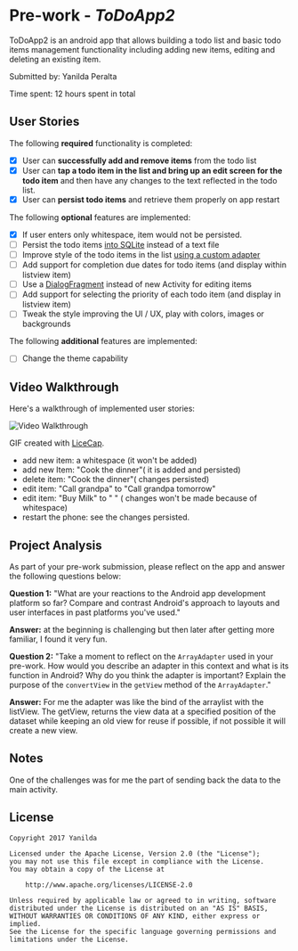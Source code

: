 # Pre-work - *ToDoApp2*

ToDoApp2 is an android app that allows building a todo list and basic todo items management functionality including adding new items, editing and deleting an existing item.

Submitted by: Yanilda Peralta

Time spent: 12 hours spent in total

## User Stories

The following **required** functionality is completed:

* [X] User can **successfully add and remove items** from the todo list
* [X] User can **tap a todo item in the list and bring up an edit screen for the todo item** and then have any changes to the text reflected in the todo list.
* [X] User can **persist todo items** and retrieve them properly on app restart

The following **optional** features are implemented:

* [X] If user enters only whitespace, item would not be persisted.
* [ ] Persist the todo items [into SQLite](http://guides.codepath.com/android/Persisting-Data-to-the-Device#sqlite) instead of a text file
* [ ] Improve style of the todo items in the list [using a custom adapter](http://guides.codepath.com/android/Using-an-ArrayAdapter-with-ListView)
* [ ] Add support for completion due dates for todo items (and display within listview item)
* [ ] Use a [DialogFragment](http://guides.codepath.com/android/Using-DialogFragment) instead of new Activity for editing items
* [ ] Add support for selecting the priority of each todo item (and display in listview item)
* [ ] Tweak the style improving the UI / UX, play with colors, images or backgrounds

The following **additional** features are implemented:

* [ ] Change the theme capability



## Video Walkthrough

Here's a walkthrough of implemented user stories:

<img src='http://i.imgur.com/s2ADLzU.gif' title='Video Walkthrough' width='' alt='Video Walkthrough' />

GIF created with [LiceCap](http://www.cockos.com/licecap/).

*  add new item: a whitespace (it won't be added)
*  add new Item: "Cook the dinner"( it is added and persisted)
*  delete item: "Cook the dinner"( changes persisted)
*  edit item: "Call grandpa" to "Call grandpa tomorrow"
*  edit item: "Buy Milk" to " " ( changes won't be made because of whitespace)
*  restart the phone: see the changes persisted.

## Project Analysis

As part of your pre-work submission, please reflect on the app and answer the following questions below:

**Question 1:** "What are your reactions to the Android app development platform so far? Compare and contrast Android's approach to layouts and user interfaces in past platforms you've used."

**Answer:** at the beginning is challenging but then later after getting more familiar, I found it very fun. 

**Question 2:** "Take a moment to reflect on the `ArrayAdapter` used in your pre-work. How would you describe an adapter in this context and what is its function in Android? Why do you think the adapter is important? Explain the purpose of the `convertView` in the `getView` method of the `ArrayAdapter`."

**Answer:** For me the adapter was like the bind of the arraylist with the listView. The getView, returns the view data at a specified position of the dataset while keeping an old view for reuse if possible, if not possible it will create a new view.

## Notes

One of the challenges was for me the part of sending back the data to the main activity. 

## License

    Copyright 2017 Yanilda

    Licensed under the Apache License, Version 2.0 (the "License");
    you may not use this file except in compliance with the License.
    You may obtain a copy of the License at

        http://www.apache.org/licenses/LICENSE-2.0

    Unless required by applicable law or agreed to in writing, software
    distributed under the License is distributed on an "AS IS" BASIS,
    WITHOUT WARRANTIES OR CONDITIONS OF ANY KIND, either express or implied.
    See the License for the specific language governing permissions and
    limitations under the License.
